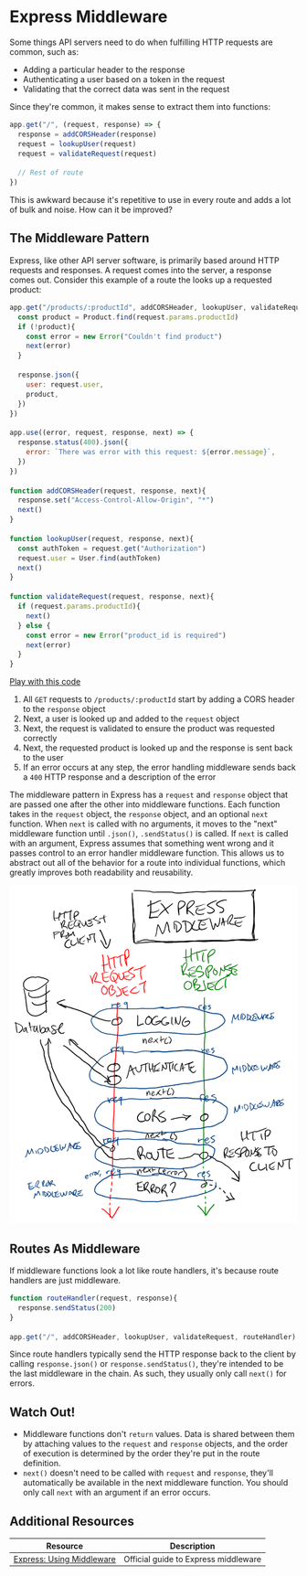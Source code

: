 # Express Middleware

Some things API servers need to do when fulfilling HTTP requests are common, such as:

* Adding a particular header to the response
* Authenticating a user based on a token in the request
* Validating that the correct data was sent in the request

Since they're common, it makes sense to extract them into functions:

```js
app.get("/", (request, response) => {
  response = addCORSHeader(response)
  request = lookupUser(request)
  request = validateRequest(request)

  // Rest of route
})
```

This is awkward because it's repetitive to use in every route and adds a lot of bulk and noise. How can it be improved?

## The Middleware Pattern

Express, like other API server software, is primarily based around HTTP requests and responses. A request comes into the server, a response comes out. Consider this example of a route the looks up a requested product:

```js
app.get("/products/:productId", addCORSHeader, lookupUser, validateRequest, (request, response, next) => {
  const product = Product.find(request.params.productId)
  if (!product){
    const error = new Error("Couldn't find product")
    next(error)
  }

  response.json({
    user: request.user,
    product,
  })
})

app.use((error, request, response, next) => {
  response.status(400).json({
    error: `There was error with this request: ${error.message}`,
  })
})

function addCORSHeader(request, response, next){
  response.set("Access-Control-Allow-Origin", "*")
  next()
}

function lookupUser(request, response, next){
  const authToken = request.get("Authorization")
  request.user = User.find(authToken)
  next()
}

function validateRequest(request, response, next){
  if (request.params.productId){
    next()
  } else {
    const error = new Error("product_id is required")
    next(error)
  }
}
```

[Play with this code](https://codesandbox.io/s/gifted-shadow-k0g4z)

1. All `GET` requests to `/products/:productId` start by adding a CORS header to the `response` object
2. Next, a user is looked up and added to the `request` object
3. Next, the request is validated to ensure the product was requested correctly
4. Next, the requested product is looked up and the response is sent back to the user
5. If an error occurs at any step, the error handling middleware sends back a `400` HTTP response and a description of the error

The middleware pattern in Express has a `request` and `response` object that are passed one after the other into middleware functions. Each function takes in the `request` object, the `response` object, and an optional `next` function. When `next` is called with no arguments, it moves to the "next" middleware function until `.json()`, `.sendStatus()` is called. If `next` is called with an argument, Express assumes that something went wrong and it passes control to an error handler middleware function. This allows us to abstract out all of the behavior for a route into individual functions, which greatly improves both readability and reusability.

![Diagram of the Express middleware pattern](assets/express-middleware.png)

## Routes As Middleware

If middleware functions look a lot like route handlers, it's because route handlers are just middleware.

```js
function routeHandler(request, response){
  response.sendStatus(200)
}

app.get("/", addCORSHeader, lookupUser, validateRequest, routeHandler)
```

Since route handlers typically send the HTTP response back to the client by calling `response.json()` or `response.sendStatus()`, they're intended to be the last middleware in the chain. As such, they usually only call `next()` for errors.

## Watch Out!

* Middleware functions don't `return` values. Data is shared between them by attaching values to the `request` and `response` objects, and the order of execution is determined by the order they're put in the route definition.
* `next()` doesn't need to be called with `request` and `response`, they'll automatically be available in the next middleware function. You should only call `next` with an argument if an error occurs.

## Additional Resources

| Resource | Description |
| --- | --- |
| [Express: Using Middleware](https://expressjs.com/en/guide/using-middleware.html) | Official guide to Express middleware |
